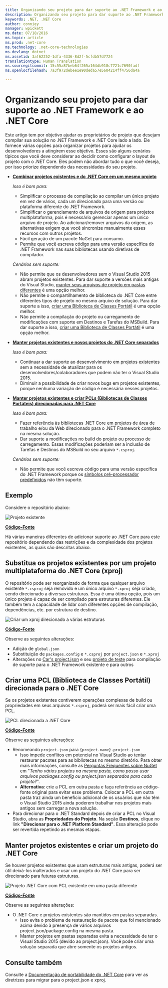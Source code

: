 ```yaml
---
title: Organizando seu projeto para dar suporte ao .NET Framework e ao .NET Core
description: Organizando seu projeto para dar suporte ao .NET Framework e ao .NET Core
keywords: .NET, .NET Core
author: conniey
manager: wpickett
ms.date: 07/18/2016
ms.topic: article
ms.prod: .net-core
ms.technology: .net-core-technologies
ms.devlang: dotnet
ms.assetid: 3af62252-1dfa-4336-8d2f-5cfdb57d7724
translationtype: Human Translation
ms.sourcegitcommit: 15c55a87beb64f265a164db918c7721c7690fadf
ms.openlocfilehash: 7a3f972debee1e90deda57e5604214ff4756da4a

---
```


# <a name="organizing-your-project-to-support-net-framework-and-net-core"></a>Organizando seu projeto para dar suporte ao .NET Framework e ao .NET Core

Este artigo tem por objetivo ajudar os proprietários de projeto que desejam compilar sua solução no .NET Framework e .NET Core lado a lado.  Ele fornece várias opções para organizar projetos para ajudar os desenvolvedores a atingirem esse objetivo.  Esses são alguns cenários típicos que você deve considerar ao decidir como configurar o layout de projeto com o .NET Core.  Eles podem não abordar tudo o que você deseja, por isso priorize dependendo das necessidades do seu projeto.

* [**Combinar projetos existentes e do .NET Core em um mesmo projeto**][option-xproj]
  
  *Isso é bom para:*
  * Simplificar o processo de compilação ao compilar um único projeto em vez de vários, cada um direcionado para uma versão ou plataforma diferente do .NET Framework.
  * Simplificar o gerenciamento de arquivos de origem para projetos multiplataforma, pois é necessário gerenciar apenas um único arquivo de projeto.  Ao adicionar/remover arquivos da origem, as alternativas exigem que você sincronize manualmente esses recursos com outros projetos.
  * Fácil geração de um pacote NuGet para consumo.
  * Permite que você escreva código para uma versão específica do .NET Framework nas suas bibliotecas usando diretivas de compilador.
  
  *Cenários sem suporte:*
  * Não permite que os desenvolvedores sem o Visual Studio 2015 abram projetos existentes. Para dar suporte a versões mais antigas do Visual Studio, [manter seus arquivos de projeto em pastas diferentes](#support-vs) é uma opção melhor.
  * Não permite o compartilhamento de biblioteca do .NET Core entre diferentes tipos de projeto no mesmo arquivo de solução. Para dar suporte a isso, [criar uma Biblioteca de Classes Portátil](#support-pcl) é uma opção melhor.
  * Não permite a compilação do projeto ou carregamento de modificações com suporte em Destinos e Tarefas do MSBuild. Para dar suporte a isso, [criar uma Biblioteca de Classes Portátil](#support-pcl) é uma opção melhor.

* <a name="support-vs"></a>[**Manter projetos existentes e novos projetos do .NET Core separados**][option-xproj-folder]
  
  *Isso é bom para:*
  * Continuar a dar suporte ao desenvolvimento em projetos existentes sem a necessidade de atualizar para os desenvolvedores/colaboradores que podem não ter o Visual Studio 2015.
  * Diminuir a possibilidade de criar novos bugs em projetos existentes, porque nenhuma variação de código é necessária nesses projetos.

* <a name="support-pcl"></a>[**Manter projetos existentes e criar PCLs (Bibliotecas de Classes Portáteis) direcionadas para .NET Core**][option-pcl]

  *Isso é bom para:*
  * Fazer referência às bibliotecas .NET Core em projetos de área de trabalho e/ou da Web direcionado para o .NET Framework completo na mesma solução.
  * Dar suporte a modificações no build do projeto ou processo de carregamento. Essas modificações poderiam ser a inclusão de Tarefas e Destinos do MSBuild no seu arquivo `*.csproj`.

  *Cenários sem suporte:*
  * Não permite que você escreva código para uma versão específica do .NET Framework porque os [símbolos pré-processador predefinidos][how-to-multitarget] não têm suporte.

## <a name="example"></a>Exemplo

Considere o repositório abaixo:

![Projeto existente][example-initial-project]

[**Código-Fonte**][example-initial-project-code]

Há várias maneiras diferentes de adicionar suporte ao .NET Core para este repositório dependendo das restrições e da complexidade dos projetos existentes, as quais são descritas abaixo.

## <a name="replace-existing-projects-with-a-multi-targeted-net-core-project-xproj"></a>Substitua os projetos existentes por um projeto multiplataforma do .NET Core (xproj)

O repositório pode ser reorganizado de forma que qualquer arquivo existente `*.csproj` seja removido e um único arquivo `*.xproj` seja criado, sendo direcionado a diversas estruturas.  Essa é uma ótima opção, pois um único projeto é capaz de ser compilado para estruturas diferentes.  Ele também tem a capacidade de lidar com diferentes opções de compilação, dependências, etc. por estrutura de destino.

![Criar um xproj direcionado a várias estruturas][example-xproj]

[**Código-Fonte**][example-xproj-code]

Observe as seguintes alterações:
* Adição de `global.json`
* Substituição de `packages.config` e `*.csproj` por `project.json` e `*.xproj`
* Alterações no [Car's project.json][example-xproj-projectjson] e seu [projeto de teste][example-xproj-projectjson-test] para compilação de suporte para o .NET Framework existente e para outros

## <a name="create-a-portable-class-library-pcl-to-target-net-core"></a>Criar uma PCL (Biblioteca de Classes Portátil) direcionada para o .NET Core

Se os projetos existentes contiverem operações complexas de build ou propriedades em seus arquivos `*.csproj`, poderá ser mais fácil criar uma PCL.

![][example-pcl]

[**Código-Fonte**][example-pcl-code]

Observe as seguintes alterações:
*  Renomeando `project.json` para `{project-name}.project.json`
    * Isso impede conflitos em potencial no Visual Studio ao tentar restaurar pacotes para as bibliotecas no mesmo diretório. Para obter mais informações, consulte as [Perguntas Frequentes sobre NuGet](https://docs.nuget.org/consume/nuget-faq#working-with-packages) em "_Tenho vários projetos na mesma pasta, como posso usar arquivos packages.config ou project.json separados para cada projeto?_".
    *  **Alternativa**: crie a PCL em outra pasta e faça referência ao código-fonte original para evitar esse problema.  Colocar a PCL em outra pasta traz ainda um benefício adicional de os usuários que não têm o Visual Studio 2015 ainda poderem trabalhar nos projetos mais antigos sem carregar a nova solução.
*  Para direcionar para o .NET Standard depois de criar a PCL no Visual Studio, abra as **Propriedades do Projeto**. Na seção **Destinos**, clique no link **"Direcionar para o .NET Platform Standard"**.  Essa alteração pode ser revertida repetindo as mesmas etapas.

## <a name="keep-existing-projects-and-create-a-net-core-project"></a>Manter projetos existentes e criar um projeto do .NET Core

Se houver projetos existentes que usam estruturas mais antigas, poderá ser útil deixá-los inalterados e usar um projeto do .NET Core para ser direcionado para futuras estruturas.

![Projeto .NET Core com PCL existente em uma pasta diferente][example-xproj-different-folder]

[**Código-Fonte**][example-xproj-different-code]

Observe as seguintes alterações:
* O .NET Core e projetos existentes são mantidos em pastas separadas.
    * Isso evita o problema de restauração de pacote que foi mencionado acima devido à presença de vários arquivos project.json/package.config na mesma pasta.
    * Manter projetos em pastas separadas evita a necessidade de ter o Visual Studio 2015 (devido ao project.json).  Você pode criar uma solução separada que abre somente os projetos antigos.

## <a name="see-also"></a>Consulte também

Consulte a [Documentação de portabilidade do .NET Core][porting-doc] para ver as diretrizes para migrar para o project.json e xproj.

[porting-doc]: index.md
[example-initial-project]: media/project-structure/project.png "Projeto existente"
[example-initial-project-code]: https://github.com/dotnet/docs/tree/master/samples/framework/libraries/migrate-library/

[example-xproj]: media/project-structure/project.xproj.png "Criar um xproj direcionado a várias estruturas"
[example-xproj-code]: https://github.com/dotnet/docs/tree/master/samples/framework/libraries/migrate-library-xproj/
[example-xproj-projectjson]: https://github.com/dotnet/docs/tree/master/samples/framework/libraries/migrate-library-xproj/src/Car/project.json
[example-xproj-projectjson-test]: https://github.com/dotnet/docs/tree/master/samples/framework/libraries/migrate-library-xproj/tests/Car.Tests/project.json

[example-xproj-different-folder]: media/project-structure/project.xproj.different.png "Projeto .NET Core com PCL existente em uma pasta diferente"
[example-xproj-different-code]: https://github.com/dotnet/docs/tree/master/samples/framework/libraries/migrate-library-xproj-keep-csproj/

[example-pcl]: media/project-structure/project.pcl.png "PCL direcionada a .NET Core"
[example-pcl-code]: https://github.com/dotnet/docs/tree/master/samples/framework/libraries/migrate-library-pcl

[option-xproj]: #replace-existing-projects-with-a-multi-targeted-net-core-project-xproj
[option-pcl]: #create-a-portable-class-library-pcl-to-target-net-core
[option-xproj-folder]: #keep-existing-projects-and-create-a-net-core-project

[how-to-multitarget]: ../tutorials/libraries.md#how-to-multitarget



<!--HONumber=Nov16_HO4-->


